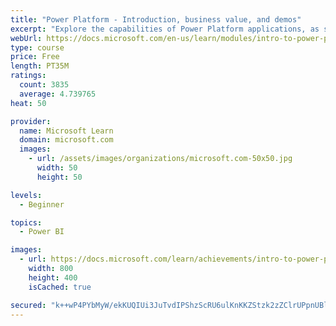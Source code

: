 ```yaml
---
title: "Power Platform - Introduction, business value, and demos"
excerpt: "Explore the capabilities of Power Platform applications, as seen in demonstrations and customer case studies."
webUrl: https://docs.microsoft.com/en-us/learn/modules/intro-to-power-platform-mba/
type: course
price: Free
length: PT35M
ratings:
  count: 3835
  average: 4.739765
heat: 50

provider:
  name: Microsoft Learn
  domain: microsoft.com
  images:
    - url: /assets/images/organizations/microsoft.com-50x50.jpg
      width: 50
      height: 50

levels:
  - Beginner

topics:
  - Power BI

images:
  - url: https://docs.microsoft.com/learn/achievements/intro-to-power-platform-social.png
    width: 800
    height: 400
    isCached: true

secured: "k++wP4PYbMyW/ekKUQIUi3JuTvdIPShzScRU6ulKnKKZStzk2zZClrUPpnUBluX6JOug3jNdT0TCSCvo4KLxBxVcM3RzUdZc5ft245abObrZlEny8SSRLJHMTgdmUBqGuUPyJuBTxofVbQkfdx0ONqGLYTZ1pvnoSr2pz89RmvEpUGbZGiOgWlHY0pQKp90cKxPmK3lp/yk+qav7FkGByA2hJhfpHaIUFqxtfYveXB4NQ1wj/9RJsWCY58IiojPIA+OTyr5uAV+hi8TRrNKVoIIt4h7fS5IZf1a7Kp/pT6WAnnN8bLmtHrpL63IzXGRaWeP0xkpTmimnMEBUOE7/LkxK8R78OrfljoL8pbcNqmFwfdJi5xKacNp/NwgP0chPqGuAkL9BqbGThos65r3+IQNENza98td+Eq7EF2ZCxNk=;7Gg5ncn7NerMk7LdyBvbpg=="
---
```


